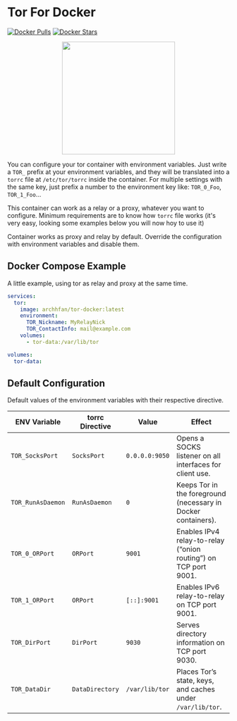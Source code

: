 # Tor For Docker

[![Docker Pulls](https://img.shields.io/docker/pulls/archhfan/tor-docker)](https://hub.docker.com/r/archhfan/tor-docker)
[![Docker Stars](https://img.shields.io/docker/stars/archhfan/tor-docker)](https://hub.docker.com/r/archhfan/tor-docker)

<div align="center">
  <img height="256" src="https://github.com/user-attachments/assets/c402eb46-c06e-4a98-a6be-7eba3d02581a">
</div>

You can configure your tor container with environment variables. Just write a `TOR_` prefix at your environment variables, and they will be translated into a `torrc` file at `/etc/tor/torrc` inside the container. For multiple settings with the same key, just prefix a number to the environment key like: `TOR_0_Foo`, `TOR_1_Foo`...

This container can work as a relay or a proxy, whatever you want to configure. Minimum requirements are to know how `torrc` file works (it's very easy, looking some examples below you will now hoy to use it)

Container works as proxy and relay by default. Override the configuration with environment variables and disable them.

## Docker Compose Example

A little example, using tor as relay and proxy at the same time.

```yaml
services:
  tor:
    image: archhfan/tor-docker:latest
    environment:
      TOR_Nickname: MyRelayNick
      TOR_ContactInfo: mail@example.com
    volumes:
      - tor-data:/var/lib/tor

volumes:
  tor-data:
```

## Default Configuration

Default values of the environment variables with their respective directive.

ENV Variable      | torrc Directive | Value          | Effect                                                          |
| ----------------- | --------------- | -------------- | --------------------------------------------------------------- |
| `TOR_SocksPort`   | `SocksPort`     | `0.0.0.0:9050` | Opens a SOCKS listener on all interfaces for client use.        |
| `TOR_RunAsDaemon` | `RunAsDaemon`   | `0`            | Keeps Tor in the foreground (necessary in Docker containers).   |
| `TOR_0_ORPort`    | `ORPort`        | `9001`         | Enables IPv4 relay-to-relay (“onion routing”) on TCP port 9001. |
| `TOR_1_ORPort`    | `ORPort`        | `[::]:9001`    | Enables IPv6 relay-to-relay on TCP port 9001.                   |
| `TOR_DirPort`     | `DirPort`       | `9030`         | Serves directory information on TCP port 9030.                  |
| `TOR_DataDir`     | `DataDirectory` | `/var/lib/tor` | Places Tor’s state, keys, and caches under `/var/lib/tor`.      |
